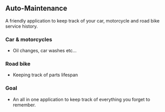 ## Auto-Maintenance
A friendly application to keep track of your car, motorcycle and road bike service history.

### Car & motorcycles 
- Oil changes, car washes etc...

### Road bike 
- Keeping track of parts lifespan


### Goal 
- An all in one application to keep track of everything you forget to remember.
